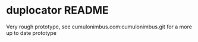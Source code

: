 duplocator README
===

Very rough prototype, see cumulonimbus.com:cumulonimbus.git for a more up to date prototype

